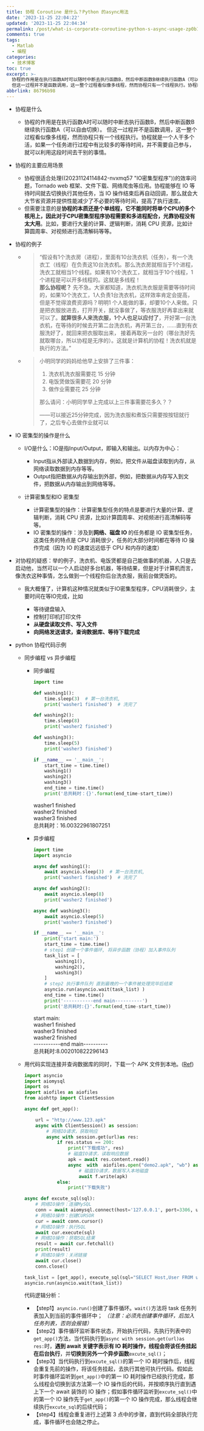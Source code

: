 ```yaml
---
title: 协程 Coroutine 是什么？Python 的async用法
date: '2023-11-25 22:04:22'
updated: '2023-11-25 22:04:34'
permalink: /post/what-is-corporate-coroutine-python-s-async-usage-zp0b11.html
comments: true
tags:
  - Matlab
  - 编程
categories:
  - 技术博客
toc: true
excerpt: >-
  协程的作用是在执行函数A时可以随时中断去执行函数B，然后中断函数B继续执行函数A（可以自由切换）。
  但这一过程并不是函数调用，这一整个过程看似像多线程，然而协程只有一个线程执行。协程就是一个人干多个活，如果一个任务进行过程中有比较多的等待时间，并不需要自己参与，就可以利用这段时间去干别的事情。
abbrlink: 86796b98
---
```




* 协程是什么

  * 协程的作用是在执行函数A时可以随时中断去执行函数B，然后中断函数B继续执行函数A（可以自由切换）。 但这一过程并不是函数调用，这一整个过程看似像多线程，然而协程只有一个线程执行。协程就是一个人干多个活，如果一个任务进行过程中有比较多的等待时间，并不需要自己参与，就可以利用这段时间去干别的事情。
* 协程的主要应用场景

  * 协程很适合处理((20231124114842-nvxmq57 "IO密集型程序"))的效率问题，Tornado web 框架、文件下载、网络爬虫等应用。协程能够在 IO 等待时间就去切换执行其他任务，当 IO 操作结束后再自动回调，那么就会大大节省资源并提供性能减少了不必要的等待时间，提高了执行速度。
  * 但需要注意的是<span style="font-weight: bold;" data-type="strong">协程的本质还是个单线程，它不能同时将单个CPU的多个核用上，因此对于CPU密集型程序协程需要和多进程配合，光靠协程没有太大用</span>。比如，要进行大量的计算、逻辑判断，消耗 CPU 资源，比如计算圆周率、对视频进行高清解码等等。
* 协程的例子

  * > “假设有1个洗衣房（进程），里面有10台洗衣机（任务），有一个洗衣工（线程）在负责这10台洗衣机。那么洗衣房就相当于1个进程，洗衣工就相当1个线程。如果有10个洗衣工，就相当于10个线程，1个进程是可以开多线程的。这就是多线程！  
    > <span style="font-weight: bold;" data-type="strong">那么协程呢？</span>  先不急。大家都知道，洗衣机洗衣服是需要等待时间的，如果10个洗衣工，1人负责1台洗衣机，这样效率肯定会提高，但是不觉得浪费资源吗？明明1 个人能做的事，却要10个人来做。只是把衣服放进去，打开开关，就没事做了，等衣服洗好再拿出来就可以了。<span style="font-weight: bold;" data-type="strong">就算很多人来洗衣服，1个人也足以应付了</span>，开好第一台洗衣机，在等待的时候去开第二台洗衣机，再开第三台，……直到有衣服洗好了，就回来把衣服取出来， 接着再取另一台的（哪台洗好先就取哪台，所以协程是无序的）。这就是计算机的协程！洗衣机就是执行的方法。”
    >
  * > 小明同学的妈妈给他早上安排了三件事：
    >
    > 1. 洗衣机洗衣服需要花 15 分钟
    > 2. 电饭煲做饭需要花 20 分钟
    > 3. 做作业需要花 25 分钟
    >
    > 那么请问：小明同学早上完成以上三件事需要花多久？？
    >
    > ——可以接近25分钟完成，因为洗衣服和煮饭只需要按按钮就行了，之后专心去做作业就可以
    >
* IO 密集型的操作是什么

  * I/O是什么：IO是指Input/Output，即输入和输出。以内存为中心：

    * Input指从外部读入数据到内存，例如，把文件从磁盘读取到内存，从网络读取数据到内存等等。
    * Output指把数据从内存输出到外部，例如，把数据从内存写入到文件，把数据从内存输出到网络等等。
  * 计算密集型和IO 密集型

    * 计算密集型的操作：计算密集型任务的特点是要进行大量的计算、逻辑判断，消耗 CPU 资源，比如计算圆周率、对视频进行高清解码等等。
    * IO 密集型的操作：涉及到<span style="font-weight: bold;" data-type="strong">网络、磁盘 IO </span> 的任务都是 IO 密集型任务，这类任务的特点是 CPU 消耗很少，任务的大部分时间都在等待 IO 操作完成（因为 IO 的速度远远低于 CPU 和内存的速度）
* 对协程的疑惑：举的例子，洗衣机、电饭煲都是自己能做事的机器，人只是去启动他，当然可以一个人启动好多台机器，等待结果，但是对于计算机而言，像洗衣这种事情，怎么做到一个线程你后台洗衣服，我前台做煲饭的。

  * 我大概懂了，计算机这种情况就类似于IO密集型程序，CPU消耗很少，主要时间在等IO完成，比如

    * 等待键盘输入
    * 控制打印机打印文件
    * <span style="font-weight: bold;" data-type="strong">从硬盘读取文件、写入文件</span>
    * <span style="font-weight: bold;" data-type="strong">向网络发送请求，查询数据库、等待下载完成</span>
* python 协程代码示例

  * 同步编程 vs 异步编程

    * 同步编程

      ```python
      import time

      def washing1():
          time.sleep(3)  # 第一台洗衣机,
          print('washer1 finished')  # 洗完了

      def washing2():
          time.sleep(8)
          print('washer2 finished')

      def washing3():
          time.sleep(5)
          print('washer3 finished')

      if __name__ == '__main__':
          start_time = time.time()
          washing1()
          washing2()
          washing3()
          end_time = time.time()
          print('总共耗时：{}'.format(end_time-start_time))
      ```

      washer1 finished  
      washer2 finished  
      washer3 finished  
      总共耗时：16.00322961807251
    * 异步编程

      ```python
      import time
      import asyncio

      async def washing1():
          await asyncio.sleep(3)  # 第一台洗衣机,
          print('washer1 finished')  # 洗完了

      async def washing2():
          await asyncio.sleep(8)
          print('washer2 finished')

      async def washing3():
          await asyncio.sleep(5)
          print('washer3 finished')

      if __name__ == '__main__':
          print('start main:')
          start_time = time.time()
          # step1 创建一个事件循环, 将异步函数（协程）加入事件队列
          task_list = [
              washing1(),
              washing2(),
              washing3()
          ]
          # step2 执行事件队列 直到最晚的一个事件被处理完毕后结束
          asyncio.run(asyncio.wait(task_list) )
          end_time = time.time()
          print('-----------end main----------')
          print('总共耗时:{}'.format(end_time-start_time))
      ```

      start main:  
      washer1 finished  
      washer3 finished  
      washer2 finished  
      -----------end main----------  
      总共耗时:8.002010822296143
  * 用代码实现连接并查询数据库的同时，下载一个 APK 文件到本地。([Ref](https://xie.infoq.cn/article/d92c1068b9e50b55cced54708))

    ```python
    import asyncio
    import aiomysql
    import os
    import aiofiles as aiofiles
    from aiohttp import ClientSession

    async def get_app():

        url = "http://www.123.apk"
        async with ClientSession() as session:
            # 网络IO请求，获取响应
            async with session.get(url)as res:
                if res.status == 200:
                    print("下载成功", res)
                    # 磁盘IO请求，读取响应数据
                    apk = await res.content.read()
                    async  with  aiofiles.open("demo2.apk", "wb") as f:
                        # 磁盘IO请求，数据写入本地磁盘
                        await f.write(apk)
                else:
                    print("下载失败")

    async def excute_sql(sql):
        # 网络IO操作：连接MySQL
        conn = await aiomysql.connect(host='127.0.0.1', port=3306, user='root', password='123', db='mysql', )
        # 网络IO操作：创建CURSOR
        cur = await conn.cursor()
        # 网络IO操作：执行SQL
        await cur.execute(sql)
        # 网络IO操作：获取SQL结果
        result = await cur.fetchall()
        print(result)
        # 网络IO操作：关闭链接
        await cur.close()
        conn.close()

    task_list = [get_app(), execute_sql(sql="SELECT Host,User FROM user")]
    asyncio.run(asyncio.wait(task_list))

    ```

    代码逻辑分析：

    * 【step1】`asyncio.run()`​创建了事件循环。`wait()`​方法将 task 任务列表加入到当前的事件循环中； *（注意：必须先创建事件循环，后加入任务列表，否则会报错）*
    * 【step2】事件循环监听事件状态，开始执行代码，先执行列表中的`get_app()`​方法，当代码执行到`async with session.get(url)as res:`​时，<span style="font-weight: bold;" data-type="strong">遇到 await 关键字表示有 IO 耗时操作，线程会将该任务挂起在后台执行</span>，并<span style="font-weight: bold;" data-type="strong">切换到另外一个异步函数</span>​`excute_sql()`​；
    * 【step3】当代码执行到`excute_sql()`​的第一个 IO 耗时操作后，线程会重复先前的操作，将该任务挂起，去执行其他可执行代码。假如此时事件循环监听到`get_app()`​中的第一 IO 耗时操作已经执行完成，那么线程会切换到该方法第一个 IO 操作后的代码，并按顺序执行直到遇上下一个 await 装饰的 IO 操作；假如事件循环监听到`excute_sql()`​中的第一个 IO 操作先于`get_app()`​的第一个 IO 操作完成，那么线程会继续执行`excute_sql`​的后续代码；
    * 【step4】线程会重复进行上述第 3 点中的步骤，直到代码全部执行完成，事件循环也会随之停止。

‍

‍

‍
